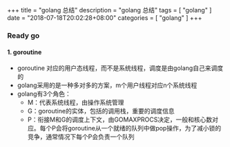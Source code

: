 +++
title = "golang 总结"
description = "golang 总结"
tags = [
    "golang"
]
date = "2018-07-18T20:02:28+08:00"
categories = [
    "golang"
]
+++

### Ready go

#### 1. goroutine
* goroutine 对应的用户态线程，而不是系统线程，调度是由golang自己来调度的
* golang采用的是一种多对多的方案，m个用户线程对应n个系统线程
* golang有3个角色：
	* M：代表系统线程，由操作系统管理
	* G：goroutine的实体，包括的调用栈，重要的调度信息
	* P：衔接M和G的调度上下文，由GOMAXPROCS决定，一般和核心数对应。每个P会将goroutine从一个就绪的队列中做pop操作，为了减小锁的竞争，通常情况下每个P会负责一个队列
